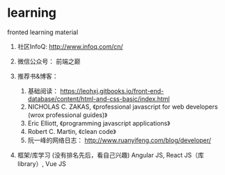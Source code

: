 # learning
fronted learning material

1. 社区InfoQ: http://www.infoq.com/cn/
2. 微信公众号： 前端之巅
3. 推荐书&博客：
   
   1. 基础阅读： https://leohxj.gitbooks.io/front-end-database/content/html-and-css-basic/index.html
   2. NICHOLAS C. ZAKAS, 《professional javascript for web developers (wrox professional guides)》
   3. Eric Elliott, 《programming javascript applications》
   4. Robert C. Martin, 《clean code》
   5. 阮一峰的网络日志： http://www.ruanyifeng.com/blog/developer/
   
 4. 框架/库学习 (没有排名先后，看自己兴趣)
    Angular JS, React JS（库library）, Vue JS
   
    
